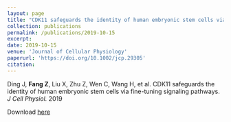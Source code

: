 ```yaml
---
layout: page
title: "CDK11 safeguards the identity of human embryonic stem cells via fine‐tuning signaling pathways"
collection: publications
permalink: /publications/2019-10-15
excerpt: 
date: 2019-10-15
venue: 'Journal of Cellular Physiology'
paperurl: 'https://doi.org/10.1002/jcp.29305'
citation: 
---
```


Ding J, **Fang Z**, Liu X, Zhu Z, Wen C, Wang H, et al. CDK11 safeguards the identity of human embryonic stem cells via fine-tuning signaling pathways. *J Cell Physiol.* 2019

Download [here](https://doi.org/10.1002/jcp.29305)